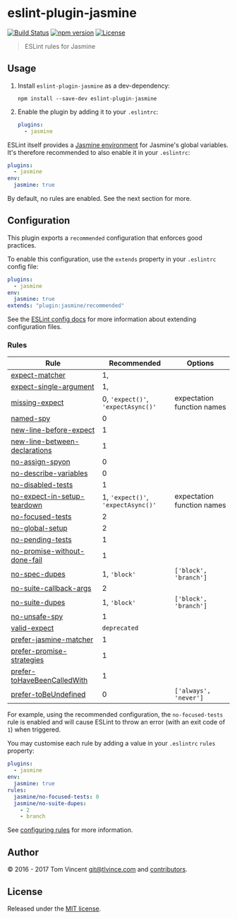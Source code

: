 # eslint-plugin-jasmine

[![Build Status][build-image]][build-url]
[![npm version][npm-image]][npm-url]
[![License][license-image]][license-url]

[build-url]: https://github.com/tlvince/eslint-plugin-jasmine/actions
[build-image]: https://img.shields.io/github/actions/workflow/status/tlvince/eslint-plugin-jasmine/releases.yml
[npm-url]: https://www.npmjs.com/package/eslint-plugin-jasmine
[npm-image]: https://img.shields.io/npm/v/eslint-plugin-jasmine.svg
[license-url]: https://opensource.org/licenses/MIT
[license-image]: https://img.shields.io/npm/l/eslint-plugin-jasmine.svg

> ESLint rules for Jasmine

## Usage

1. Install `eslint-plugin-jasmine` as a dev-dependency:

   ```shell
   npm install --save-dev eslint-plugin-jasmine
   ```

2. Enable the plugin by adding it to your `.eslintrc`:

   ```yaml
   plugins:
     - jasmine
   ```

ESLint itself provides a [Jasmine environment][env] for Jasmine's global
variables. It's therefore recommended to also enable it in your `.eslintrc`:

```yaml
plugins:
  - jasmine
env:
  jasmine: true
```

By default, no rules are enabled. See the next section for more.

[env]: http://eslint.org/docs/user-guide/configuring#specifying-environments

## Configuration

This plugin exports a `recommended` configuration that enforces good practices.

To enable this configuration, use the `extends` property in your `.eslintrc`
config file:

```yaml
plugins:
  - jasmine
env:
  jasmine: true
extends: "plugin:jasmine/recommended"
```

See the [ESLint config docs][] for more information about extending
configuration files.

[eslint config docs]: http://eslint.org/docs/user-guide/configuring#extending-configuration-files

### Rules

| Rule                              | Recommended                        | Options                    |
| --------------------------------- | ---------------------------------- | -------------------------- |
| [expect-matcher][]                | 1,                                 |
| [expect-single-argument][]        | 1,                                 |
| [missing-expect][]                | 0, `'expect()'`, `'expectAsync()'` | expectation function names |
| [named-spy][]                     | 0                                  |
| [new-line-before-expect][]        | 1                                  |
| [new-line-between-declarations][] | 1                                  |
| [no-assign-spyon][]               | 0                                  |
| [no-describe-variables][]         | 0                                  |
| [no-disabled-tests][]             | 1                                  |
| [no-expect-in-setup-teardown][]   | 1, `'expect()'`, `'expectAsync()'` | expectation function names |
| [no-focused-tests][]              | 2                                  |
| [no-global-setup][]               | 2                                  |
| [no-pending-tests][]              | 1                                  |
| [no-promise-without-done-fail][]  | 1                                  |
| [no-spec-dupes][]                 | 1, `'block'`                       | `['block', 'branch']`      |
| [no-suite-callback-args][]        | 2                                  |
| [no-suite-dupes][]                | 1, `'block'`                       | `['block', 'branch']`      |
| [no-unsafe-spy][]                 | 1                                  |
| [valid-expect][]                  | `deprecated`                       |
| [prefer-jasmine-matcher][]        | 1                                  |
| [prefer-promise-strategies][]     | 1                                  |
| [prefer-toHaveBeenCalledWith][]   | 1                                  |
| [prefer-toBeUndefined][]          | 0                                  | `['always', 'never']`      |

For example, using the recommended configuration, the `no-focused-tests` rule
is enabled and will cause ESLint to throw an error (with an exit code of `1`)
when triggered.

You may customise each rule by adding a value in your `.eslintrc` `rules`
property:

```yaml
plugins:
  - jasmine
env:
  jasmine: true
rules:
  jasmine/no-focused-tests: 0
  jasmine/no-suite-dupes:
    - 2
    - branch
```

See [configuring rules][] for more information.

[expect-matcher]: docs/rules/expect-matcher.md
[expect-single-argument]: docs/rules/expect-single-argument.md
[missing-expect]: docs/rules/missing-expect.md
[named-spy]: docs/rules/named-spy.md
[new-line-before-expect]: docs/rules/new-line-before-expect.md
[new-line-between-declarations]: docs/rules/new-line-between-declarations.md
[no-assign-spyon]: docs/rules/no-assign-spyon.md
[no-describe-variables]: docs/rules/no-describe-variables.md
[no-disabled-tests]: docs/rules/no-disabled-tests.md
[no-expect-in-setup-teardown]: docs/rules/no-expect-in-setup-teardown.md
[no-focused-tests]: docs/rules/no-focused-tests.md
[no-global-setup]: docs/rules/no-global-setup.md
[no-pending-tests]: docs/rules/no-pending-tests.md
[no-promise-without-done-fail]: docs/rules/no-promise-without-done-fail.md
[no-spec-dupes]: docs/rules/no-spec-dupes.md
[no-suite-callback-args]: docs/rules/no-suite-callback-args.md
[no-suite-dupes]: docs/rules/no-suite-dupes.md
[no-unsafe-spy]: docs/rules/no-unsafe-spy.md
[valid-expect]: docs/rules/valid-expect.md
[prefer-jasmine-matcher]: docs/rules/prefer-jasmine-matcher.md
[prefer-promise-strategies]: docs/rules/prefer-promise-strategies.md
[prefer-toHaveBeenCalledWith]: docs/rules/prefer-toHaveBeenCalledWith.md
[prefer-toBeUndefined]: docs/rules/prefer-toBeUndefined.md
[configuring rules]: http://eslint.org/docs/user-guide/configuring#configuring-rules

## Author

© 2016 - 2017 Tom Vincent <git@tlvince.com> and [contributors][].

[contributors]: https://github.com/tlvince/eslint-plugin-jasmine/graphs/contributors

## License

Released under the [MIT license](http://tlvince.mit-license.org).
